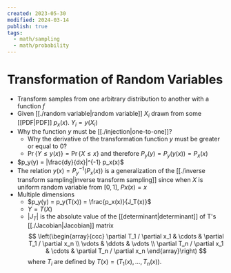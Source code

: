 ```yaml
---
created: 2023-05-30
modified: 2024-03-14
publish: true
tags:
  - math/sampling
  - math/probability
---
```


# Transformation of Random Variables
- Transform samples from one arbitrary distribution to another with a function $f$
- Given [[./random variable|random variable]] $X_i$ drawn from some [[PDF|PDF]] $p_x(x)$. $Y_i=y\left(X_i\right)$
- Why the function $y$ must be [[./injection|one-to-one]]?
  - Why the derivative of the transformation function $y$ must be greater or equal to $0$?
  - $\operatorname{Pr}\{Y \leq y(x)\}=\operatorname{Pr}\{X \leq x\}$ and therefore $P_y(y)=P_y(y(x))=P_x(x)$
- $p_y(y) = |\frac{dy}{dx}|^{-1} p_x(x)$
- The relation $y(x) = P_y^{-1}(P_x(x))$ is a generalization of the [[./inverse transform sampling|inverse transform sampling]] since when $X$ is uniform random variable from $[0, 1]$, $Px(x) = x$
- Multiple dimensions
  - $p_y(y) = p_y(T(x)) = \frac{p_x(x)}{J_T(x)}$
  - $Y = T(X)$
  - $|J_T|$ is the absolute value of the [[determinant|determinant]] of T's [[./Jacobian|Jacobian]] matrix $$
\left(\begin{array}{ccc}
\partial T_1 / \partial x_1 & \cdots & \partial T_1 / \partial x_n \\
\vdots & \ddots & \vdots \\
\partial T_n / \partial x_1 & \cdots & \partial T_n / \partial x_n
\end{array}\right)
$$where $T_i$ are defined by $T(x)=\left(T_1(x), \ldots, T_n(x)\right)$.